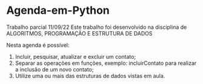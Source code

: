 # Agenda-em-Python
Trabalho parcial 11/09/22
Este trabalho foi desenvolvido na disciplina de ALGORITMOS, PROGRAMAÇÃO E ESTRUTURA DE DADOS 

Nesta agenda é possível:
1) Incluir, pesquisar, atualizar e excluir um contato;
2) Separar as operações em funções, exemplo: incluirContato para realizar a inclusão de um novo contato;
3) Utilize uma ou mais das estruturas de dados vistas em aula.
